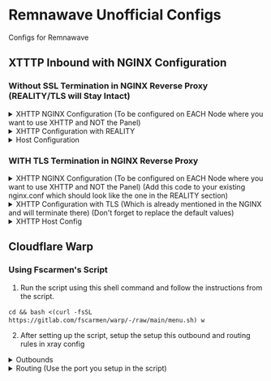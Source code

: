 # Remnawave Unofficial Configs
Configs for Remnawave

## XTTTP Inbound with NGINX Configuration
### Without SSL Termination in NGINX Reverse Proxy (REALITY/TLS will Stay Intact)
<details>
  <summary>
    XHTTP NGINX Configuration (To be configured on EACH Node where you want to use XHTTP and NOT the Panel)
  </summary>

```nginx
map $http_upgrade $connection_upgrade {
    default upgrade;
    ""      close;
}

ssl_protocols TLSv1.2 TLSv1.3;
ssl_ecdh_curve X25519:prime256v1:secp384r1;
ssl_ciphers ECDHE-ECDSA-AES128-GCM-SHA256:ECDHE-RSA-AES128-GCM-SHA256:ECDHE-ECDSA-AES256-GCM-SHA384:ECDHE-RSA-AES256-GCM-SHA384:ECDHE-ECDSA-CHACHA20-POLY1305:ECDHE-RSA-CHACHA20-PO>
ssl_prefer_server_ciphers on;
ssl_session_timeout 1d;
ssl_session_cache shared:MozSSL:10m;

ssl_stapling on;
ssl_stapling_verify on;
resolver 1.1.1.1 1.0.0.1 8.8.8.8 8.8.4.4 208.67.222.222 208.67.220.220;

server {
    server_name YOUR_DOMAIN_NAME;
    listen unix:/dev/shm/nginx.sock ssl proxy_protocol;
    http2 on;

    ssl_certificate "PATH_TO_SSL_FULLCHAIN_CERT";
    ssl_certificate_key "PATH_TO_SSL_PRIVKEY";
    ssl_trusted_certificate "PATH_TO_SSL_FULLCHAIN_CERT";

    root /var/www/html;
    index index.html;
}

server {
    listen unix:/dev/shm/nginx.sock ssl proxy_protocol default_server;
    server_name _;
    ssl_reject_handshake on;
    return 444;
}
```
</details>

<details>
  <summary>
    XHTTP Configuration with REALITY
  </summary>

```json
{
      "tag": "XHTTP with REALITY",
      "port": 443,
      "protocol": "vless",
      "settings": {
        "clients": [],
        "decryption": "none"
      },
      "sniffing": {
        "enabled": true,
        "destOverride": [
          "http",
          "tls",
          "quic"
        ]
      },
      "streamSettings": {
        "network": "xhttp",
        "security": "reality",
        "xhttpSettings": {
          "host": "example.com",
          "mode": "auto",
          "path": "/any-path-you-want",
          "extra": {
            "xmux": {
              "cMaxReuseTimes": 0,
              "maxConcurrency": "16-32",
              "maxConnections": 0,
              "hKeepAlivePeriod": 0,
              "hMaxRequestTimes": "600-900",
              "hMaxReusableSecs": "1800-3000"
            },
            "noSSEHeader": true,
            "xPaddingBytes": "100-1000",
            "scMaxBufferedPosts": 30,
            "scMaxEachPostBytes": 1000000,
            "scStreamUpServerSecs": "20-80"
          }
        },
        "realitySettings": {
          "dest": "/dev/shm/nginx.sock",
          "show": false,
          "xver": 1,
          "spiderX": "",
          "shortIds": [
            "ENTER_YOUR_SHORTID"
          ],
          "publicKey": "ENTER_YOUR_PUBLICKEY",
          "privateKey": "ENTER_YOUR_PRIVATEKEY",
          "serverNames": [
            "example.com"
          ]
        }
      }
    }
```
</details>

<details>
  <summary>
    Host Configuration
  </summary>

![xhttp_host_configuration_reality](https://github.com/TrulyInfinite/remnawave/blob/ec5668c7fc1a2b091b9374b7dd0c05121109102f/assets/xhttp_host_config_reality.png)
</details>

### WITH TLS Termination in NGINX Reverse Proxy
<details>
  <summary>
    XHTTP NGINX Configuration (To be configured on EACH Node where you want to use XHTTP and NOT the Panel)
    (Add this code to your existing nginx.conf which should look like the one in the REALITY section)
  </summary>
  
```nginx
    # gRPC Proxy
    location /VLSpdG9k {
        grpc_pass grpc://127.0.0.1:2023;
        grpc_set_header Host $host;
        grpc_set_header X-Forwarded-For $proxy_add_x_forwarded_for;
    }
```
</details>
<details>
  <summary>
    XHTTP Configuration with TLS (Which is already mentioned in the NGINX and will terminate there)
    (Don't forget to replace the default values)
  </summary>
  
```json
    {
      "tag": "Give any tag you want",
      "port": 2023,
      "listen": "127.0.0.1",
      "protocol": "vless",
      "settings": {
        "clients": [],
        "decryption": "none"
      },
      "sniffing": {
        "enabled": true,
        "destOverride": [
          "http",
          "tls",
          "quic"
        ]
      },
      "streamSettings": {
        "network": "xhttp",
        "xhttpSettings": {
          "path": "/VLSpdG9k"
        },
      }
    }
```
</details>
<details>
  <summary>
    XHTTP Host Config
  </summary>
  
![xhttp-host-config](https://raw.githubusercontent.com/TrulyInfinite/remnawave/567cb19d6661b23c447c8c27e6a177dc326338df/assets/xhttp_host_config.jpg)
</details>

## Cloudflare Warp
### Using Fscarmen's Script

1. Run the script using this shell command and follow the instructions from the script.
```shell
cd && bash <(curl -fsSL https://gitlab.com/fscarmen/warp/-/raw/main/menu.sh) w
```

2. After setting up the script, setup the setup this outbound and routing rules in xray config

<details>
  <summary>
    Outbounds
  </summary>
  
```json
{
  "outboundTag": "warp",
  "domain": ["geosite:google", "geosite:openai"],
  "type": "field"
}
```
</details>

<details>
  <summary>
    Routing (Use the port you setup in the script)
  </summary>

```json
{
  "tag": "warp",
  "protocol": "socks",
  "settings": {
    "servers": [
      {
        "address": "127.0.0.1",
        "port": 40000
      }
    ]
  }
}
```
</details>
